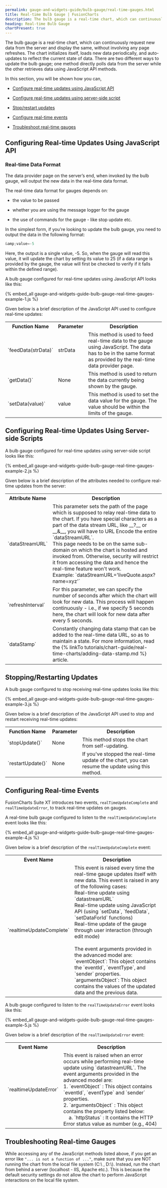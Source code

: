```yaml
---
permalink: gauge-and-widgets-guide/bulb-gauge/real-time-gauges.html
title: Real-time Bulb Gauge | FusionCharts
description: The bulb gauge is a real-time chart, which can continuously request new data from the server and display the same, without involving any page refreshes.
heading: Real-time Bulb Gauge
chartPresent: true
---
```


The bulb gauge is a real-time chart, which can continuously request new data from the server and display the same, without involving any page refreshes. The chart initializes itself, loads new data periodically, and auto-updates to reflect the current state of data. There are two different ways to update the bulb gauge; one method directly polls data from the server while the other retrieves data using JavaScript API methods.

In this section, you will be shown how you can,

* <a href="{{ site.baseurl }}gauge-and-widgets-guide/bulb-gauge/real-time-gauges.html#configuring-real-time-updates-using-javascript-api">Configure real-time updates using JavaScript API</a>

* <a href="{{ site.baseurl }}gauge-and-widgets-guide/bulb-gauge/real-time-gauges.html#configuring-real-time-updates-using-server-side-scripts">Configure real-time updates using server-side script</a>

* <a href="{{ site.baseurl }}gauge-and-widgets-guide/bulb-gauge/real-time-gauges.html#stoppingrestarting-updates">Stop/restart updates</a>

* <a href="{{ site.baseurl }}gauge-and-widgets-guide/bulb-gauge/real-time-gauges.html#configuring-real-time-events">Configure real-time events</a>

* <a href="{{ site.baseurl }}gauge-and-widgets-guide/bulb-gauge/real-time-gauges.html#troubleshooting-real-time-gauges">Troubleshoot real-time gauges</a>

## Configuring Real-time Updates Using JavaScript API

### Real-time Data Format

The data provider page on the server’s end, when invoked by the bulb gauge, will output the new data in the real-time data format.

The real-time data format for gauges depends on:

* the value to be passed

* whether you are using the message logger for the gauge

* the use of commands for the gauge - like stop update etc.

In the simplest form, if you're looking to update the bulb gauge, you need to output the data in the following format:

```javascript
&amp;value=-5
```

Here, the output is a single value, -5. So, when the gauge will read this value, it will update the chart by setting its value to 25 (if a data range is provided by the gauge, the value will first be checked to verify if it falls within the defined range).

A bulb gauge configured for real-time updates using JavaScript API looks like this:

{% embed_all gauge-and-widgets-guide-bulb-gauge-real-time-gauges-example-1.js %}

Given below is a brief description of the JavaScript API used to configure real-time updates:

<table>
  <tr>
    <th>Function Name</th>
    <th>Parameter</th>
    <th>Description</th>
  </tr>
  <tr>
    <td>`feedData(strData)`</td>
    <td>strData</td>
    <td>This method is used to feed real-time data to the gauge using JavaScript. The data has to be in the same format as provided by the real-time data provider page.</td>
  </tr>
  <tr>
    <td>`getData()`</td>
    <td>None</td>
    <td>This method is used to return the data currently being shown by the gauge.</td>
  </tr>
  <tr>
    <td>`setData(value)`</td>
    <td>value</td>
    <td>This method is used to set the data value for the gauge. The value should be within the limits of the gauge.</td>
  </tr>
</table>


## Configuring Real-time Updates Using Server-side Scripts

A bulb gauge configured for real-time updates using server-side script looks like this:

{% embed_all gauge-and-widgets-guide-bulb-gauge-real-time-gauges-example-2.js %}

Given below is a brief description of the attributes needed to configure real-time updates from the server:

<table>
  <tr>
    <th>Attribute Name</th>
    <th>Description</th>
  </tr>
  <tr>
    <td>`dataStreamURL`</td>
    <td>This parameter sets the path of the page which is supposed to relay real-time data to the chart. If you have special characters as a part of the data stream URL, like __?__ or __&amp;__, you will have to URL Encode the entire `dataStreamURL`.<br/>
    This page needs to be on the same sub-domain on which the chart is hosted and invoked from. Otherwise, security will restrict it from accessing the data and hence the real-time feature won't work.<br/>
    Example: `dataStreamURL='liveQuote.aspx?name=xyz'`</td>
  </tr>
  <tr>
    <td>`refreshInterval`</td>
    <td>For this parameter, we can specify the number of seconds after which the chart will look for new data. This process will happen continuously - i.e., if we specify 5 seconds here, the chart will look for new data after every 5 seconds.</td>
  </tr>
  <tr>
    <td>`dataStamp`</td>
    <td>Constantly changing data stamp that can be added to the real-time data URL, so as to maintain a state. For more information, read the {% linkTo tutorials/chart-guide/real-time-charts/adding-data-stamp.md %} article.</td>
  </tr>
</table>


## Stopping/Restarting Updates

A bulb gauge configured to stop receiving real-time updates looks like this:

{% embed_all gauge-and-widgets-guide-bulb-gauge-real-time-gauges-example-3.js %}

Given below is a brief description of the JavaScript API used to stop and restart receiving real-time updates:

<table>
  <tr>
    <th>Function Name</th>
    <th>Parameter</th>
    <th>Description</th>
  </tr>
  <tr>
    <td>`stopUpdate()`</td>
    <td>None</td>
    <td>This method stops the chart from self-updating.</td>
  </tr>
  <tr>
    <td>`restartUpdate()`</td>
    <td>None</td>
    <td>If you've stopped the real-time update of the chart, you can resume the update using this method.</td>
  </tr>
</table>


## Configuring Real-time Events

FusionCharts Suite XT introduces two events, `realTimeUpdateComplete` and `realTimeUpdateError`, to track real-time updates on gauges.

A real-time bulb gauge configured to listen to the `realTimeUpdateComplete` event looks like this:

{% embed_all gauge-and-widgets-guide-bulb-gauge-real-time-gauges-example-4.js %}

Given below is a brief description of the `realTimeUpdateComplete` event:

<table>
  <tr>
    <th>Event Name</th>
    <th>Description</th>
  </tr>
  <tr>
    <td>`realtimeUpdateComplete`</td>
    <td>This event is raised every time the real-time gauge updates itself with new data. This event is raised in any of the following cases:<br/>
    Real-time update using `datastreamURL`<br/>
    Real-time update using JavaScript API (using `setData`, `feedData`, `setDataForId` functions)<br/>
    Real-time update of the gauge through user interaction (through edit mode)<br/><br/>
    The event arguments provided in the advanced model are:<br/>
    `eventObject`: This object contains the `eventId`, `eventType`, and `sender` properties.<br/>
    `argumentsObject`: This object contains the values of the updated data and the previous data.</td>
  </tr>
</table>


A bulb gauge configured to listen to the `realTimeUpdateError` event looks like this:

{% embed_all gauge-and-widgets-guide-bulb-gauge-real-time-gauges-example-5.js %}

Given below is a brief description of the `realTimeUpdateError` event:

<table>
  <tr>
    <th>Event Name</th>
    <th>Description</th>
  </tr>
  <tr>
    <td>`realtimeUpdateError`</td>
    <td>This event is raised when an error occurs while performing real-time update using `datastreamURL`.
    The event arguments provided in the advanced model are:<br/>
    1. `eventObject` : This object contains `eventId`, `eventType` and `sender` properties.<br/>
    2. `argumentsObject` : This object contains the property listed below:<br/>
    &nbsp;&nbsp;&nbsp;&nbsp;a. `httpStatus` : It contains the HTTP Error status value  as number (e.g., 404)</td>
  </tr>
</table>


## Troubleshooting Real-time Gauges

While accessing any of the JavaScript methods listed above, if you get an error like `"... is not a function of ..."`, make sure that you are NOT running the chart from the local file system (C:\ , D:\\). Instead, run the chart from behind a server (localhost - IIS, Apache etc.). This is because the default security settings do not allow the chart to perform JavaScript interactions on the local file system.